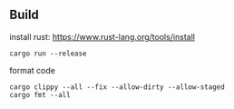 ## Build
install rust: https://www.rust-lang.org/tools/install
```
cargo run --release
```


format code
```
cargo clippy --all --fix --allow-dirty --allow-staged
cargo fmt --all
```
